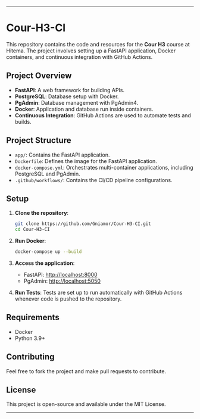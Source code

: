 
---

# Cour-H3-CI

This repository contains the code and resources for the **Cour H3** course at Hitema. The project involves setting up a FastAPI application, Docker containers, and continuous integration with GitHub Actions.

## Project Overview

- **FastAPI**: A web framework for building APIs.
- **PostgreSQL**: Database setup with Docker.
- **PgAdmin**: Database management with PgAdmin4.
- **Docker**: Application and database run inside containers.
- **Continuous Integration**: GitHub Actions are used to automate tests and builds.

## Project Structure

- `app/`: Contains the FastAPI application.
- `Dockerfile`: Defines the image for the FastAPI application.
- `docker-compose.yml`: Orchestrates multi-container applications, including PostgreSQL and PgAdmin.
- `.github/workflows/`: Contains the CI/CD pipeline configurations.

## Setup

1. **Clone the repository**:
   ```bash
   git clone https://github.com/Gniamor/Cour-H3-CI.git
   cd Cour-H3-CI
   ```

2. **Run Docker**:
   ```bash
   docker-compose up --build
   ```

3. **Access the application**:
   - FastAPI: [http://localhost:8000](http://localhost:8000)
   - PgAdmin: [http://localhost:5050](http://localhost:5050)

4. **Run Tests**:
   Tests are set up to run automatically with GitHub Actions whenever code is pushed to the repository.

## Requirements

- Docker
- Python 3.9+

## Contributing

Feel free to fork the project and make pull requests to contribute.

## License

This project is open-source and available under the MIT License.

---

